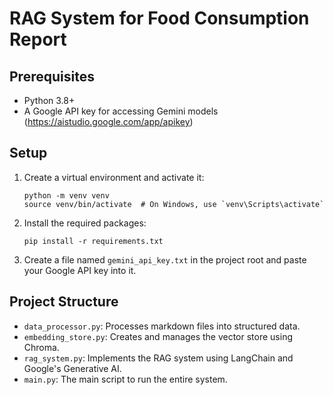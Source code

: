 # RAG System for Food Consumption Report

## Prerequisites

- Python 3.8+
- A Google API key for accessing Gemini models (https://aistudio.google.com/app/apikey)

## Setup

1. Create a virtual environment and activate it:
   ```
   python -m venv venv
   source venv/bin/activate  # On Windows, use `venv\Scripts\activate`
   ```

2. Install the required packages:
   ```
   pip install -r requirements.txt
   ```

3. Create a file named `gemini_api_key.txt` in the project root and paste your Google API key into it.

## Project Structure

- `data_processor.py`: Processes markdown files into structured data.
- `embedding_store.py`: Creates and manages the vector store using Chroma.
- `rag_system.py`: Implements the RAG system using LangChain and Google's Generative AI.
- `main.py`: The main script to run the entire system.
